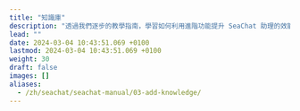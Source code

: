 ```yaml
---
title: "知識庫"
description: "透過我們逐步的教學指南，學習如何利用進階功能提升 SeaChat 助理的效能，並了解如何以不同的方式擴充知識，以增加助理效能"
lead: ""
date: 2024-03-04 10:43:51.069 +0100
lastmod: 2024-03-04 10:43:51.069 +0100
weight: 30
draft: false
images: []
aliases:
  - /zh/seachat/seachat-manual/03-add-knowledge/
---
```

